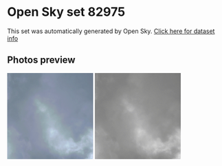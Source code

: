 # Open Sky set 82975
This set was automatically generated by Open Sky.
[Click here for dataset info](https://github.com/0x4248/opensky/blob/master/dataset/82975/info.json)
## Photos preview
<img src="https://raw.githubusercontent.com/0x4248/opensky/master/dataset/82975/photos.gif" width="200px"/>
<img src="https://raw.githubusercontent.com/0x4248/opensky/master/dataset/82975/photos_bw.gif" width="200px"/>
